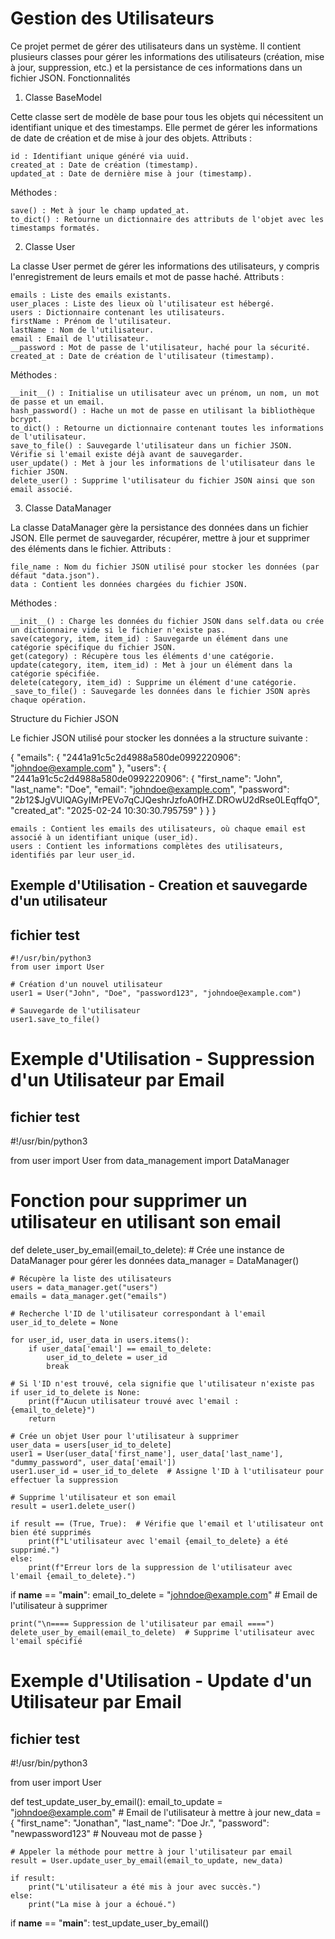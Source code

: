 # Gestion des Utilisateurs

Ce projet permet de gérer des utilisateurs dans un système. Il contient plusieurs classes pour gérer les informations des utilisateurs (création, mise à jour, suppression, etc.) et la persistance de ces informations dans un fichier JSON.
Fonctionnalités
1. Classe BaseModel

Cette classe sert de modèle de base pour tous les objets qui nécessitent un identifiant unique et des timestamps. Elle permet de gérer les informations de date de création et de mise à jour des objets.
Attributs :

    id : Identifiant unique généré via uuid.
    created_at : Date de création (timestamp).
    updated_at : Date de dernière mise à jour (timestamp).

Méthodes :

    save() : Met à jour le champ updated_at.
    to_dict() : Retourne un dictionnaire des attributs de l'objet avec les timestamps formatés.

2. Classe User

La classe User permet de gérer les informations des utilisateurs, y compris l'enregistrement de leurs emails et mot de passe haché.
Attributs :

    emails : Liste des emails existants.
    user_places : Liste des lieux où l'utilisateur est hébergé.
    users : Dictionnaire contenant les utilisateurs.
    firstName : Prénom de l'utilisateur.
    lastName : Nom de l'utilisateur.
    email : Email de l'utilisateur.
    __password : Mot de passe de l'utilisateur, haché pour la sécurité.
    created_at : Date de création de l'utilisateur (timestamp).

Méthodes :

    __init__() : Initialise un utilisateur avec un prénom, un nom, un mot de passe et un email.
    hash_password() : Hache un mot de passe en utilisant la bibliothèque bcrypt.
    to_dict() : Retourne un dictionnaire contenant toutes les informations de l'utilisateur.
    save_to_file() : Sauvegarde l'utilisateur dans un fichier JSON. Vérifie si l'email existe déjà avant de sauvegarder.
    user_update() : Met à jour les informations de l'utilisateur dans le fichier JSON.
    delete_user() : Supprime l'utilisateur du fichier JSON ainsi que son email associé.

3. Classe DataManager

La classe DataManager gère la persistance des données dans un fichier JSON. Elle permet de sauvegarder, récupérer, mettre à jour et supprimer des éléments dans le fichier.
Attributs :

    file_name : Nom du fichier JSON utilisé pour stocker les données (par défaut "data.json").
    data : Contient les données chargées du fichier JSON.

Méthodes :

    __init__() : Charge les données du fichier JSON dans self.data ou crée un dictionnaire vide si le fichier n'existe pas.
    save(category, item, item_id) : Sauvegarde un élément dans une catégorie spécifique du fichier JSON.
    get(category) : Récupère tous les éléments d'une catégorie.
    update(category, item, item_id) : Met à jour un élément dans la catégorie spécifiée.
    delete(category, item_id) : Supprime un élément d'une catégorie.
    _save_to_file() : Sauvegarde les données dans le fichier JSON après chaque opération.

Structure du Fichier JSON

Le fichier JSON utilisé pour stocker les données a la structure suivante :

{
    "emails": {
        "2441a91c5c2d4988a580de0992220906": "johndoe@example.com"
    },
    "users": {
        "2441a91c5c2d4988a580de0992220906": {
            "first_name": "John",
            "last_name": "Doe",
            "email": "johndoe@example.com",
            "password": "$2b$12$JgVUlQAGyIMrPEVo7qCJQeshrJzfoA0fHZ.DROwU2dRse0LEqffqO",
            "created_at": "2025-02-24 10:30:30.795759"
        }
    }
}

    emails : Contient les emails des utilisateurs, où chaque email est associé à un identifiant unique (user_id).
    users : Contient les informations complètes des utilisateurs, identifiés par leur user_id.

## Exemple d'Utilisation - Creation et sauvegarde d'un utilisateur 
## fichier test


```
#!/usr/bin/python3
from user import User

# Création d'un nouvel utilisateur
user1 = User("John", "Doe", "password123", "johndoe@example.com")

# Sauvegarde de l'utilisateur
user1.save_to_file()

```

# Exemple d'Utilisation - Suppression d'un Utilisateur par Email
## fichier test

#!/usr/bin/python3

from user import User
from data_management import DataManager

# Fonction pour supprimer un utilisateur en utilisant son email
def delete_user_by_email(email_to_delete):
    # Crée une instance de DataManager pour gérer les données
    data_manager = DataManager()

    # Récupère la liste des utilisateurs
    users = data_manager.get("users")
    emails = data_manager.get("emails")

    # Recherche l'ID de l'utilisateur correspondant à l'email
    user_id_to_delete = None

    for user_id, user_data in users.items():
        if user_data['email'] == email_to_delete:
            user_id_to_delete = user_id
            break

    # Si l'ID n'est trouvé, cela signifie que l'utilisateur n'existe pas
    if user_id_to_delete is None:
        print(f"Aucun utilisateur trouvé avec l'email : {email_to_delete}")
        return

    # Crée un objet User pour l'utilisateur à supprimer
    user_data = users[user_id_to_delete]
    user1 = User(user_data['first_name'], user_data['last_name'], "dummy_password", user_data['email'])
    user1.user_id = user_id_to_delete  # Assigne l'ID à l'utilisateur pour effectuer la suppression

    # Supprime l'utilisateur et son email
    result = user1.delete_user()

    if result == (True, True):  # Vérifie que l'email et l'utilisateur ont bien été supprimés
        print(f"L'utilisateur avec l'email {email_to_delete} a été supprimé.")
    else:
        print(f"Erreur lors de la suppression de l'utilisateur avec l'email {email_to_delete}.")

if __name__ == "__main__":
    email_to_delete = "johndoe@example.com"  # Email de l'utilisateur à supprimer

    print("\n==== Suppression de l'utilisateur par email ====")
    delete_user_by_email(email_to_delete)  # Supprime l'utilisateur avec l'email spécifié


# Exemple d'Utilisation - Update d'un Utilisateur par Email 
## fichier test

#!/usr/bin/python3

from user import User

def test_update_user_by_email():
    email_to_update = "johndoe@example.com"  # Email de l'utilisateur à mettre à jour
    new_data = {
        "first_name": "Jonathan",
        "last_name": "Doe Jr.",
        "password": "newpassword123"  # Nouveau mot de passe
    }

    # Appeler la méthode pour mettre à jour l'utilisateur par email
    result = User.update_user_by_email(email_to_update, new_data)

    if result:
        print("L'utilisateur a été mis à jour avec succès.")
    else:
        print("La mise à jour a échoué.")

if __name__ == "__main__":
    test_update_user_by_email()